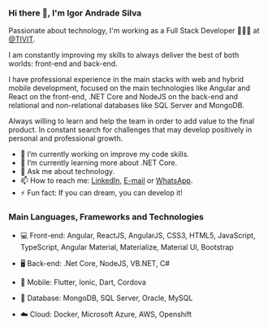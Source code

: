 ### Hi there 👋, I'm Igor Andrade Silva

Passionate about technology, I'm working as a Full Stack Developer 👨🏾‍💻 at [@TIVIT](https://tivit.com/).

I am constantly improving my skills to always deliver the best of both worlds: front-end and back-end.

I have professional experience in the main stacks with web and hybrid mobile development, focused on the main technologies like Angular and React on the front-end, .NET Core and NodeJS on the back-end and relational and non-relational databases like SQL Server and MongoDB.

Always willing to learn and help the team in order to add value to the final product. In constant search for challenges that may develop positively in personal and professional growth.

- 🔭 I’m currently working on improve my code skills.
- 🌱 I’m currently learning more about .NET Core.
- 💬 Ask me about technology.
- 📫 How to reach me: [LinkedIn](https://www.linkedin.com/in/igor-andrade-silva), [E-mail](mailto:igor.andrade1013@gmail.com) or [WhatsApp](https://api.whatsapp.com/send?1=pt_BR&phone=5514981296333).
- ⚡ Fun fact: If you can dream, you can develop it!

### Main Languages, Frameworks and Technologies

- 💻 Front-end:
  Angular, ReactJS, AngularJS,
  CSS3, HTML5, JavaScript, TypeScript,
  Angular Material, Materialize, Material UI, Bootstrap

- 🖥️ Back-end:
  .Net Core, NodeJS, VB.NET, C#

- 📱 Mobile:
  Flutter, Ionic, Dart, Cordova

- 💾 Database:
  MongoDB, SQL Server, Oracle, MySQL

- ☁️ Cloud:
  Docker, Microsoft Azure, AWS, Openshift
